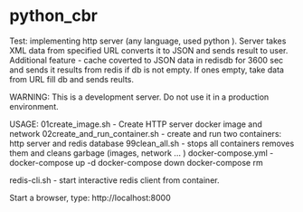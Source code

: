 # python_cbr

Test: implementing http server (any language, used python ). 
    Server takes XML data from specified URL converts it to JSON and sends result to user. 
    Additional feature - cache coverted to JSON data in redisdb for 3600 sec and sends it results from redis if db is not empty. 
    If ones empty, take data from URL fill db and sends reults.  
  
WARNING: This is a development server. Do not use it in a production environment.

USAGE:
01create_image.sh - Create HTTP server  docker image and network
02create_and_run_container.sh - create and run two containers: http server and redis database
99clean_all.sh	- stops all containers removes them and cleans 	garbage	(images, network ... )
docker-compose.yml		- 	docker-compose up -d 
					docker-compose down
					docker-compose rm

redis-cli.sh - start interactive redis client from container.

Start a browser, type: http://localhost:8000


